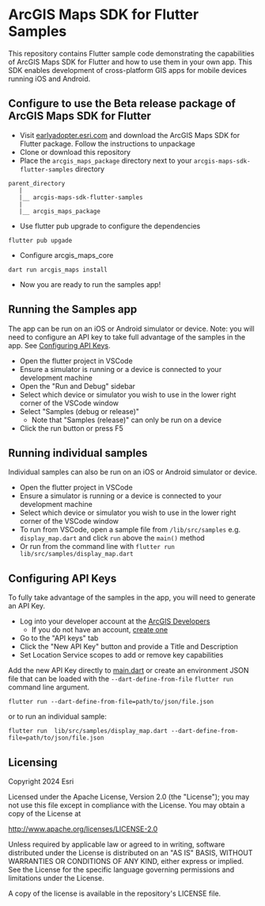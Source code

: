 # ArcGIS Maps SDK for Flutter Samples

This repository contains Flutter sample code demonstrating the capabilities of ArcGIS Maps SDK for Flutter and how to use them in your own app. This SDK enables development of cross-platform GIS apps for mobile devices running iOS and Android.

## Configure to use the Beta release package of ArcGIS Maps SDK for Flutter
- Visit [earlyadopter.esri.com](http://earlyadopter.esri.com/) and download the ArcGIS Maps SDK for Flutter package. Follow the instructions to unpackage
- Clone or download this repository
- Place the `arcgis_maps_package` directory next to your `arcgis-maps-sdk-flutter-samples` directory

```
parent_directory
   |
   |__ arcgis-maps-sdk-flutter-samples
   |
   |__ arcgis_maps_package
```

- Use flutter pub upgrade to configure the dependencies

```
flutter pub upgade
```

- Configure arcgis_maps_core

```
dart run arcgis_maps install
```

- Now you are ready to run the samples app!

## Running the Samples app

The app can be run on an iOS or Android simulator or device. Note: you will need to configure an API key to take full advantage of the samples in the app. See [Configuring API Keys](#configuring-api-keys).

- Open the flutter project in VSCode
- Ensure a simulator is running or a device is connected to your development machine 
- Open the "Run and Debug" sidebar
- Select which device or simulator you wish to use in the lower right corner of the VSCode window
- Select "Samples (debug or release)"
  - Note that "Samples (release)" can only be run on a device
- Click the run button or press F5

## Running individual samples

Individual samples can also be run on an iOS or Android simulator or device.

- Open the flutter project in VSCode
- Ensure a simulator is running or a device is connected to your development machine
- Select which device or simulator you wish to use in the lower right corner of the VSCode window
- To run from VSCode, open a sample file from `/lib/src/samples` e.g. `display_map.dart` and click `run` above the `main()` method
- Or run from the command line with `flutter run lib/src/samples/display_map.dart`

## Configuring API Keys

To fully take advantage of the samples in the app, you will need to generate an API Key.

- Log into your developer account at the [ArcGIS Developers](https://developers.arcgis.com/)
  - If you do not have an account, [create one](https://developers.arcgis.com/sign-up/)
- Go to the "API keys" tab
- Click the "New API Key" button and provide a Title and Description
- Set Location Service scopes to add or remove key capabilities

Add the new API Key directly to [main.dart](lib/main.dart) or create an environment JSON file that can be loaded with the `--dart-define-from-file` `flutter run` command line argument. 

```
flutter run --dart-define-from-file=path/to/json/file.json
```

or to run an individual sample:

```
flutter run  lib/src/samples/display_map.dart --dart-define-from-file=path/to/json/file.json
```

## Licensing
Copyright 2024 Esri

Licensed under the Apache License, Version 2.0 (the "License"); you may not use this file except in compliance with the License. You may obtain a copy of the License at

http://www.apache.org/licenses/LICENSE-2.0

Unless required by applicable law or agreed to in writing, software distributed under the License is distributed on an "AS IS" BASIS, WITHOUT WARRANTIES OR CONDITIONS OF ANY KIND, either express or implied. See the License for the specific language governing permissions and limitations under the License.

A copy of the license is available in the repository's LICENSE file.

